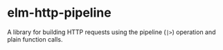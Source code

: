 # elm-http-pipeline
A library for building HTTP requests using the pipeline (`|>`) operation and plain function calls.
